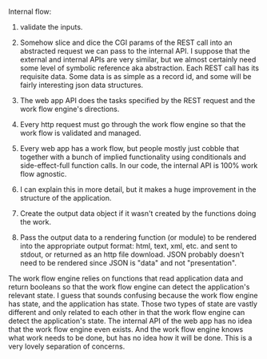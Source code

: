 Internal flow:

1. validate the inputs.

1. Somehow slice and dice the CGI params of the REST call into an abstracted request we can pass to the
internal API. I suppose that the external and internal APIs are very similar, but we almost certainly need
some level of symbolic reference aka abstraction. Each REST call has its requisite data. Some data is as
simple as a record id, and some will be fairly interesting json data structures.

1. The web app API does the tasks specified by the REST request and the work flow engine's directions.

  1. Every http request must go through the work flow engine so that the work flow is validated and managed.

  1. Every web app has a work flow, but people mostly just cobble that together with a bunch of implied
    functionality using conditionals and side-effect-full function calls. In our code, the internal API is
    100% work flow agnostic.

  1. I can explain this in more detail, but it makes a huge improvement in the structure of the application.

1. Create the output data object if it wasn't created by the functions doing the work.

1. Pass the output data to a rendering function (or module) to be rendered into the appropriate output format:
html, text, xml, etc. and sent to stdout, or returned as an http file download. JSON probably doesn't need to
be rendered since JSON is "data" and not "presentation".

The work flow engine relies on functions that read application data and return booleans so that the
work flow engine can detect the application's relevant state. I guess that sounds confusing because the work
flow engine has state, and the application has state. Those two types of state are vastly different and only
related to each other in that the work flow engine can detect the application's state. The internal API of the
web app has no idea that the work flow engine even exists. And the work flow engine knows what work needs to
be done, but has no idea how it will be done. This is a very lovely separation of concerns.
